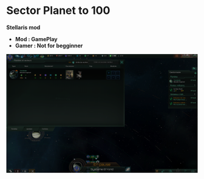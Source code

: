 # Sector Planet to 100
<b>Stellaris mod<b>

* Mod : GamePlay
* Gamer : Not for begginner

![Screenshot](sector_planet_100_screenshot.png)